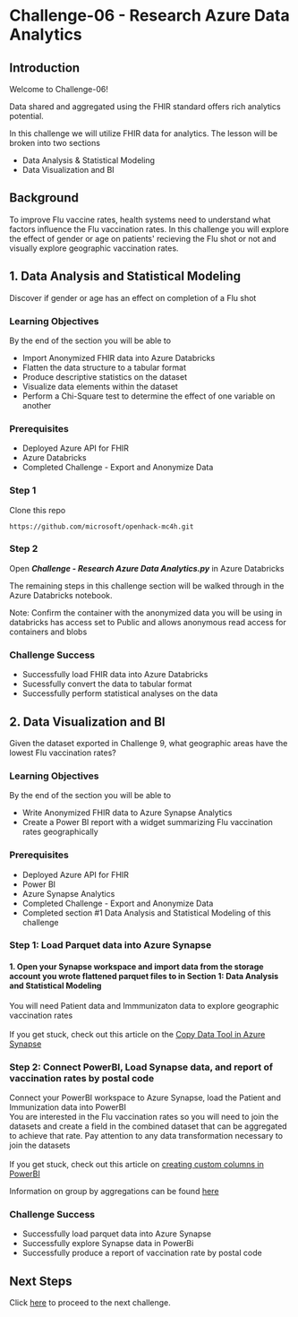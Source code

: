 # Challenge-06  - Research Azure Data Analytics

## Introduction
Welcome to Challenge-06!

Data shared and aggregated using the FHIR standard offers rich analytics potential.

In this challenge we will utilize FHIR data for analytics. The lesson will be broken into two sections
+ Data Analysis & Statistical Modeling
+ Data Visualization and BI

## Background
To improve Flu vaccine rates, health systems need to understand what factors influence the Flu vaccination rates. In this challenge you will explore the effect of gender or age on patients' recieving the Flu shot or not and visually explore geographic vaccination rates.

## 1. Data Analysis and Statistical Modeling
Discover if gender or age has an effect on completion of a Flu shot

### Learning Objectives
By the end of the section you will be able to
* Import Anonymized FHIR data into Azure Databricks
* Flatten the data structure to a tabular format
* Produce descriptive statistics on the dataset
* Visualize data elements within the dataset
* Perform a Chi-Square test to determine the effect of one variable on another

### Prerequisites 
* Deployed Azure API for FHIR
* Azure Databricks
* Completed Challenge - Export and Anonymize Data

### Step 1
Clone this repo 

	https://github.com/microsoft/openhack-mc4h.git

### Step 2
Open  ***Challenge  - Research Azure Data Analytics.py***  in Azure Databricks

The remaining steps in this challenge section will be walked through in the Azure Databricks notebook.

Note: Confirm the container with the anonymized data you will be using in databricks has access set to Public and allows anonymous read access for containers and blobs

### Challenge Success
+ Successfully load FHIR data into Azure Databricks
+ Sucessfully convert the data to tabular format
+ Successfully perform statistical analyses on the data 
 
## 2. Data Visualization and BI
Given the dataset exported in Challenge 9, what geographic areas have the lowest Flu vaccination rates?
### Learning Objectives
By the end of the section you will be able to 
* Write Anonymized FHIR data to Azure Synapse Analytics
* Create a Power BI report with a widget summarizing Flu vaccination rates geographically

### Prerequisites 
* Deployed Azure API for FHIR
* Power BI
* Azure Synapse Analytics
* Completed Challenge - Export and Anonymize Data
* Completed section #1 Data Analysis and Statistical Modeling of this challenge

### Step 1: Load Parquet data into Azure Synapse

#### 1. Open your Synapse workspace and import data from the storage account you wrote flattened parquet files to in Section 1: Data Analysis and Statistical Modeling  <br />
You will need Patient data and Immmunizaton data to explore geographic vaccination rates <br />
<br />
If you get stuck, check out this article on the [Copy Data Tool in Azure Synapse](https://docs.microsoft.com/en-us/azure/data-factory/copy-data-tool?tabs=data-factory) <br />


### Step 2: Connect PowerBI, Load Synapse data, and report of vaccination rates by postal code <br />
Connect your PowerBI workspace to Azure Synapse, load the Patient and Immunization data into PowerBI<br />
You are interested in the Flu vaccination rates so you will need to join the datasets and create a field in the combined dataset that can be aggregated to achieve that rate. Pay attention to any data transformation necessary to join the datasets <br/>
<br/>
If you get stuck, check out this article on [creating custom columns in PowerBI](https://docs.microsoft.com/en-us/power-bi/create-reports/desktop-add-custom-column#:~:text=Use%20Power%20Query%20Editor%20to%20add%20a%20custom%20column,-To%20start%20creating&text=From%20the%20Home%20tab%20on,The%20Custom%20Column%20window%20appears.) <br />

Information on group by aggregations can be found [here](https://docs.microsoft.com/en-us/power-query/group-by#:~:text=Select%20Group%20by%20on%20the,the%20column%20used%20is%20Units)<br />


### Challenge Success
+ Successfully load parquet data into Azure Synapse
+ Successfully explore Synapse data in PowerBi
+ Successfully produce a report of vaccination rate by postal code

## Next Steps

Click [here](../Challenge-07/ReadMe.md) to proceed to the next challenge.
